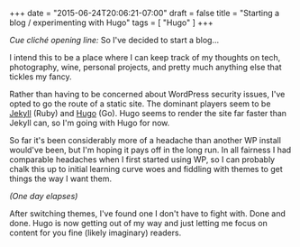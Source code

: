 +++
date = "2015-06-24T20:06:21-07:00"
draft = false
title = "Starting a blog / experimenting with Hugo"
tags = [ "Hugo" ]
+++

*Cue cliché opening line:* So I've decided to start a blog\.\.\.

I intend this to be a place where I can keep track of my thoughts on tech, photography, wine, personal projects, and pretty much anything else that tickles my fancy.

Rather than having to be concerned about WordPress security issues, I've opted to go the route of a static site. The dominant players seem to be [Jekyll](http://jekyllrb.com) (Ruby) and [Hugo](http://gohugo.io) (Go). Hugo seems to render the site far faster than Jekyll can, so I'm going with Hugo for now.

So far it's been considerably more of a headache than another WP install would've been, but I'm hoping it pays off in the long run. In all fairness I had comparable headaches when I first started using WP, so I can probably chalk this up to initial learning curve woes and fiddling with themes to get things the way I want them.

*(One day elapses)*

After switching themes, I've found one I don't have to fight with. Done and done. Hugo is now getting out of my way and just letting me focus on content for you fine (likely imaginary) readers.
